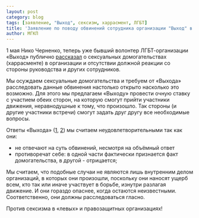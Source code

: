 ```yaml
---
layout: post
category: blog
tags: [заявление, "Выход", сексизм, харрасмент, ЛГБТ]
title: 'Заявление по поводу обвинений сотрудника организации "Выход" в сексуальных домогательствах'
author: МГКП
---
```


1 мая Нико Черненко, теперь уже бывший волонтер ЛГБТ-организации «Выход» публично [рассказал](https://www.facebook.com/nikoshechko/posts/2402364249815729?tn=K-R) о сексуальных домогательствах (харрасменте) в организации и отсутствии должной реакции со стороны руководства и других сотрудников.

Мы осуждаем сексуальные домогательства и требуем от «Выхода» расследовать данные обвинения настолько открыто насколько это возможно. Для этого мы предлагаем «Выходу» провести очную ставку с участием обеих сторон, на которую смогут прийти участники движения, неравнодушные к тому, что произошло. Так стороны (и другие участники встречи) смогут задать друг другу все необходимые вопросы.

Ответы «Выхода» ([1](https://www.facebook.com/comingoutspb/posts/2831328336908278?tn=K-R), [2](https://www.facebook.com/comingoutspb/posts/2838225726218539?xts[0]=68.ARDijc7QlKbd4GngnPA1dRoA2I6aTDqHrXt2NVzg3TREM8T1og04JxBcdBVI-0YAkzCNCN1MrxLtXciLSzxipiRw-UNb840t-iSc4OxyR2_F2fIdk7PUTAsT4lfIXE47yK3KqWBLNzqXZsGdjjSJzfKzc6nU7vUeIg5WeVesyhW7WcMP1g32eIzjBHd8pAVok90f-yTAp75sOTRiSAiKG7HsCESHOcpp5-waBj01PYZr8FRBt1iTa8WPGj5-_rBiD0d5t6iUn7OYC1ooLLeBLYgqg6qrMESEvUKGR_Ojbiqfgug1vQPEGHmxNtky2TgM4JKnR1cp6VevOaGffV9exg&tn=-R)) мы считаем неудовлетворительными так как они:

- не отвечают на суть обвинений, несмотря на объёмный ответ
- противоречат себе: в одной части фактически признается факт домогательства, в другой - отрицается;

Мы считаем, что подобные случаи не являются лишь внутренним делом организаций, в которых они произошли, поскольку они наносят ущерб всем, кто так или иначе участвует в борьбе, изнутри разлагая движение. И они гораздо опаснее, когда остаются неизвестными. Соответственно, они должны расследоваться гласно.

Против сексизма в «левых» и правозащитных организациях!
